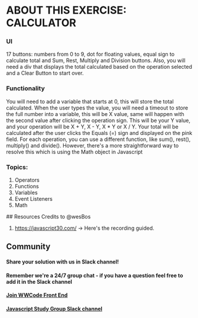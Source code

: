 # ABOUT THIS EXERCISE: CALCULATOR <br>

### UI
17 buttons: numbers from 0 to 9,  dot for floating values, equal sign to calculate total and Sum, Rest, Multiply and Division buttons.
Also, you will need a div that displays the total calculated based on the operation selected and a Clear Button to start over.

### Functionality
You will need to add a variable that starts at 0, this will store the total calculated.
When the user types the value, you will need a timeout to store the full number into a variable, this will be X value, same will happen with the second value after clicking the operation sign. This will be your Y value, and your operation will be X + Y,  X - Y, X * Y  or X / Y.  Your total will be calculated after the user clicks the Equals (=) sign and displayed on the pink field.
For each operation, you can use a different function, like sum(), rest(), multiply() and divide(). However, there's a more straightforward way to resolve this which is using the Math object in Javascript

### Topics:
1. Operators
2. Functions
3. Variables
4. Event Listeners
5. Math

## Resources
Credits to @wesBos
1. https://javascript30.com/  -> Here's the recording guided.

## Community
#### Share your solution with us in Slack channel! 
#### Remember we're a 24/7 group chat - if you have a question feel free to add it in the Slack channel

#### [Join WWCode Front End](https://join.slack.com/t/womenwhocodefrontend/shared_invite/zt-1ovx677mt-6seRyqmOAcIuaydyB4DWSA)
#### [Javascript Study Group Slack channel ](https://womenwhocodefrontend.slack.com/archives/C0324MXBHSP)
